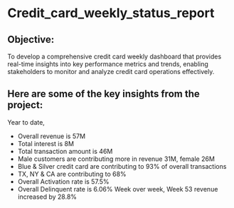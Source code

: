 # Credit_card_weekly_status_report

## Objective:
To develop a comprehensive credit card weekly dashboard that provides real-time insights into key performance metrics and trends, enabling stakeholders to monitor and analyze credit card operations effectively.

## Here are some of the key insights from the project:
Year to date,
* Overall revenue is 57M
* Total interest is 8M
* Total transaction amount is 46M
* Male customers are contributing more in revenue 31M, female 26M
* Blue & Silver credit card are contributing to 93% of overall transactions
* TX, NY & CA are contributing to 68%
* Overall Activation rate is 57.5%
* Overall Delinquent rate is 6.06%
Week over week, 
Week 53 revenue increased by 28.8%
